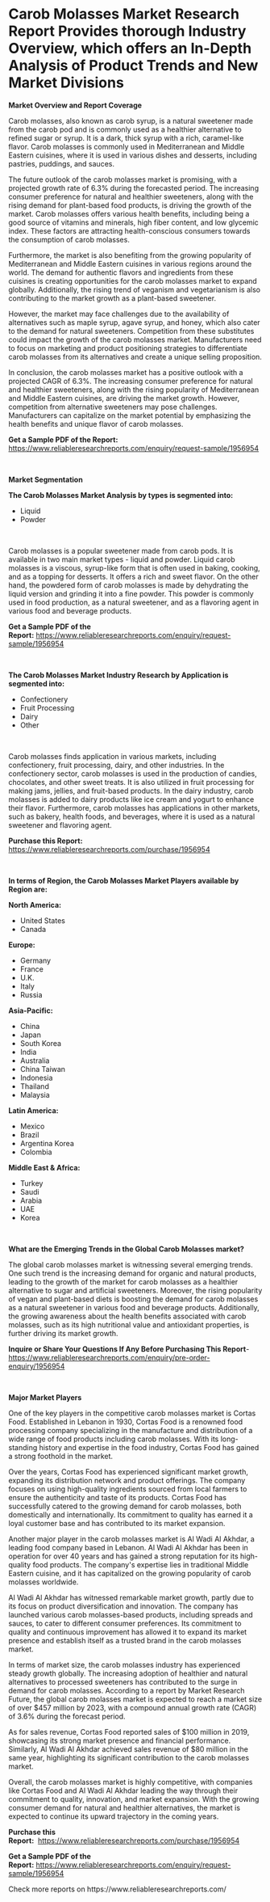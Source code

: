 <p><h1>Carob Molasses Market Research Report Provides thorough Industry Overview, which offers an In-Depth Analysis of Product Trends and New Market Divisions</h1></p><p><strong>Market Overview and Report Coverage</strong></p>
<p><p>Carob molasses, also known as carob syrup, is a natural sweetener made from the carob pod and is commonly used as a healthier alternative to refined sugar or syrup. It is a dark, thick syrup with a rich, caramel-like flavor. Carob molasses is commonly used in Mediterranean and Middle Eastern cuisines, where it is used in various dishes and desserts, including pastries, puddings, and sauces.</p><p>The future outlook of the carob molasses market is promising, with a projected growth rate of 6.3% during the forecasted period. The increasing consumer preference for natural and healthier sweeteners, along with the rising demand for plant-based food products, is driving the growth of the market. Carob molasses offers various health benefits, including being a good source of vitamins and minerals, high fiber content, and low glycemic index. These factors are attracting health-conscious consumers towards the consumption of carob molasses.</p><p>Furthermore, the market is also benefiting from the growing popularity of Mediterranean and Middle Eastern cuisines in various regions around the world. The demand for authentic flavors and ingredients from these cuisines is creating opportunities for the carob molasses market to expand globally. Additionally, the rising trend of veganism and vegetarianism is also contributing to the market growth as a plant-based sweetener.</p><p>However, the market may face challenges due to the availability of alternatives such as maple syrup, agave syrup, and honey, which also cater to the demand for natural sweeteners. Competition from these substitutes could impact the growth of the carob molasses market. Manufacturers need to focus on marketing and product positioning strategies to differentiate carob molasses from its alternatives and create a unique selling proposition.</p><p>In conclusion, the carob molasses market has a positive outlook with a projected CAGR of 6.3%. The increasing consumer preference for natural and healthier sweeteners, along with the rising popularity of Mediterranean and Middle Eastern cuisines, are driving the market growth. However, competition from alternative sweeteners may pose challenges. Manufacturers can capitalize on the market potential by emphasizing the health benefits and unique flavor of carob molasses.</p></p>
<p><strong>Get a Sample PDF of the Report:</strong> <a href="https://www.reliableresearchreports.com/enquiry/request-sample/1956954">https://www.reliableresearchreports.com/enquiry/request-sample/1956954</a></p>
<p>&nbsp;</p>
<p><strong>Market Segmentation</strong></p>
<p><strong>The Carob Molasses Market Analysis by types is segmented into:</strong></p>
<p><ul><li>Liquid</li><li>Powder</li></ul></p>
<p>&nbsp;</p>
<p><p>Carob molasses is a popular sweetener made from carob pods. It is available in two main market types - liquid and powder. Liquid carob molasses is a viscous, syrup-like form that is often used in baking, cooking, and as a topping for desserts. It offers a rich and sweet flavor. On the other hand, the powdered form of carob molasses is made by dehydrating the liquid version and grinding it into a fine powder. This powder is commonly used in food production, as a natural sweetener, and as a flavoring agent in various food and beverage products.</p></p>
<p><strong>Get a Sample PDF of the Report:</strong>&nbsp;<a href="https://www.reliableresearchreports.com/enquiry/request-sample/1956954">https://www.reliableresearchreports.com/enquiry/request-sample/1956954</a></p>
<p>&nbsp;</p>
<p><strong>The Carob Molasses Market Industry Research by Application is segmented into:</strong></p>
<p><ul><li>Confectionery</li><li>Fruit Processing</li><li>Dairy</li><li>Other</li></ul></p>
<p>&nbsp;</p>
<p><p>Carob molasses finds application in various markets, including confectionery, fruit processing, dairy, and other industries. In the confectionery sector, carob molasses is used in the production of candies, chocolates, and other sweet treats. It is also utilized in fruit processing for making jams, jellies, and fruit-based products. In the dairy industry, carob molasses is added to dairy products like ice cream and yogurt to enhance their flavor. Furthermore, carob molasses has applications in other markets, such as bakery, health foods, and beverages, where it is used as a natural sweetener and flavoring agent.</p></p>
<p><strong>Purchase this Report:</strong>&nbsp; <a href="https://www.reliableresearchreports.com/purchase/1956954">https://www.reliableresearchreports.com/purchase/1956954</a></p>
<p>&nbsp;</p>
<p><strong>In terms of Region, the Carob Molasses Market Players available by Region are:</strong></p>
<p>
    <p> <strong> North America: </strong>
        <ul>
            <li>United States</li>
            <li>Canada</li>
        </ul>
        </p> 
    <p> <strong> Europe: </strong>
        <ul>
            <li>Germany</li>
            <li>France</li>
            <li>U.K.</li>
            <li>Italy</li>
            <li>Russia</li>
        </ul>
        </p> 
    <p> <strong> Asia-Pacific: </strong>
        <ul>
            <li>China</li>
            <li>Japan</li>
            <li>South Korea</li>
            <li>India</li>
            <li>Australia</li>
            <li>China Taiwan</li>
            <li>Indonesia</li>
            <li>Thailand</li>
            <li>Malaysia</li>
        </ul>
        </p> 
    <p> <strong> Latin America: </strong>
        <ul>
            <li>Mexico</li>
            <li>Brazil</li>
            <li>Argentina Korea</li>
            <li>Colombia</li>
        </ul>
        </p> 
    <p> <strong> Middle East & Africa: </strong>
        <ul>
            <li>Turkey</li>
            <li>Saudi</li>
            <li>Arabia</li>
            <li>UAE</li>
            <li>Korea</li>
        </ul>
    </p>
    </p>
<p>&nbsp;</p>
<p><strong>What are the Emerging Trends in the Global Carob Molasses market?</strong></p>
<p><p>The global carob molasses market is witnessing several emerging trends. One such trend is the increasing demand for organic and natural products, leading to the growth of the market for carob molasses as a healthier alternative to sugar and artificial sweeteners. Moreover, the rising popularity of vegan and plant-based diets is boosting the demand for carob molasses as a natural sweetener in various food and beverage products. Additionally, the growing awareness about the health benefits associated with carob molasses, such as its high nutritional value and antioxidant properties, is further driving its market growth.</p></p>
<p><strong>Inquire or Share Your Questions If Any Before Purchasing This Report</strong>- <a href="https://www.reliableresearchreports.com/enquiry/pre-order-enquiry/1956954">https://www.reliableresearchreports.com/enquiry/pre-order-enquiry/1956954</a></p>
<p>&nbsp;</p>
<p><strong>Major Market Players</strong></p>
<p><p>One of the key players in the competitive carob molasses market is Cortas Food. Established in Lebanon in 1930, Cortas Food is a renowned food processing company specializing in the manufacture and distribution of a wide range of food products including carob molasses. With its long-standing history and expertise in the food industry, Cortas Food has gained a strong foothold in the market. </p><p>Over the years, Cortas Food has experienced significant market growth, expanding its distribution network and product offerings. The company focuses on using high-quality ingredients sourced from local farmers to ensure the authenticity and taste of its products. Cortas Food has successfully catered to the growing demand for carob molasses, both domestically and internationally. Its commitment to quality has earned it a loyal customer base and has contributed to its market expansion.</p><p>Another major player in the carob molasses market is Al Wadi Al Akhdar, a leading food company based in Lebanon. Al Wadi Al Akhdar has been in operation for over 40 years and has gained a strong reputation for its high-quality food products. The company's expertise lies in traditional Middle Eastern cuisine, and it has capitalized on the growing popularity of carob molasses worldwide.</p><p>Al Wadi Al Akhdar has witnessed remarkable market growth, partly due to its focus on product diversification and innovation. The company has launched various carob molasses-based products, including spreads and sauces, to cater to different consumer preferences. Its commitment to quality and continuous improvement has allowed it to expand its market presence and establish itself as a trusted brand in the carob molasses market.</p><p>In terms of market size, the carob molasses industry has experienced steady growth globally. The increasing adoption of healthier and natural alternatives to processed sweeteners has contributed to the surge in demand for carob molasses. According to a report by Market Research Future, the global carob molasses market is expected to reach a market size of over $457 million by 2023, with a compound annual growth rate (CAGR) of 3.6% during the forecast period.</p><p>As for sales revenue, Cortas Food reported sales of $100 million in 2019, showcasing its strong market presence and financial performance. Similarly, Al Wadi Al Akhdar achieved sales revenue of $80 million in the same year, highlighting its significant contribution to the carob molasses market.</p><p>Overall, the carob molasses market is highly competitive, with companies like Cortas Food and Al Wadi Al Akhdar leading the way through their commitment to quality, innovation, and market expansion. With the growing consumer demand for natural and healthier alternatives, the market is expected to continue its upward trajectory in the coming years.</p></p>
<p><strong>Purchase this Report:</strong>&nbsp;&nbsp;<a href="https://www.reliableresearchreports.com/purchase/1956954">https://www.reliableresearchreports.com/purchase/1956954</a></p>
<p></p>
<p><strong>Get a Sample PDF of the Report:</strong>&nbsp;<a href="https://www.reliableresearchreports.com/enquiry/request-sample/1956954">https://www.reliableresearchreports.com/enquiry/request-sample/1956954</a></p>
<p>Check more reports on https://www.reliableresearchreports.com/</p>